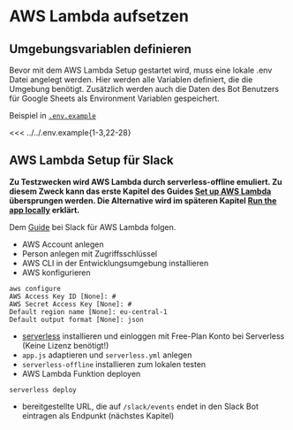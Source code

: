 # AWS Lambda aufsetzen

## Umgebungsvariablen definieren

Bevor mit dem AWS Lambda Setup gestartet wird, muss eine lokale .env Datei angelegt werden. Hier werden alle Variablen definiert, die die Umgebung benötigt. Zusätzlich werden auch die Daten des Bot Benutzers für Google Sheets als Environment Variablen gespeichert.

Beispiel in [`.env.example`](https://github.com/Roy0815/slack-service-bot/blob/main/example.env)

<<< ../../.env.example{1-3,22-28}

## AWS Lambda Setup für Slack

**Zu Testzwecken wird AWS Lambda durch serverless-offline emuliert. Zu diesem Zweck kann das erste Kapitel des Guides [Set up AWS Lambda](https://tools.slack.dev/bolt-js/deployments/aws-lambda/#set-up-aws-lambda) übersprungen werden. Die Alternative wird im späteren Kapitel [Run the app locally](https://tools.slack.dev/bolt-js/deployments/aws-lambda/#run-the-app-locally) erklärt.**

Dem [Guide](https://tools.slack.dev/bolt-js/deployments/aws-lambda/) bei Slack für AWS Lambda folgen.

- AWS Account anlegen
- Person anlegen mit Zugriffsschlüssel
- AWS CLI in der Entwicklungsumgebung installieren
- AWS konfigurieren

```
aws configure
AWS Access Key ID [None]: #
AWS Secret Access Key [None]: #
Default region name [None]: eu-central-1
Default output format [None]: json
```

- [serverless](https://www.serverless.com/framework/docs/getting-started) installieren und einloggen mit Free-Plan Konto bei Serverless (Keine Lizenz benötigt!)
- `app.js` adaptieren und `serverless.yml` anlegen
- `serverless-offline` installieren zum lokalen testen
- AWS Lambda Funktion deployen

```
serverless deploy
```

- bereitgestellte URL, die auf `/slack/events` endet in den Slack Bot eintragen als Endpunkt (nächstes Kapitel)
